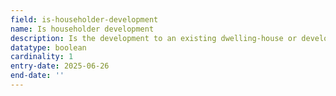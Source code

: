 ```yaml
---
field: is-householder-development
name: Is householder development
description: Is the development to an existing dwelling-house or development within its curtilage (true/false)
datatype: boolean
cardinality: 1
entry-date: 2025-06-26
end-date: ''
---
```

